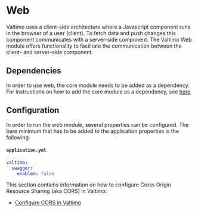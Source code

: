 # Web
Valtimo uses a client-side architecture where a Javascript component runs in the browser of a user (client). To fetch data and push changes this component communicates with a server-side component. The Valtimo Web module offers functionality to facilitate the communication between the client- and server-side component.
## Dependencies

In order to use web, the core module needs to be added as a dependency. For instructions on how to
add the core module as a dependency, see [here](../core.md)

## Configuration

In order to run the web module, several properties can be configured. The bare minimum that has to be added to the
application properties is the following:

#### **`application.yml`**
```yaml
valtimo:
  swagger:
    enabled: false
```

This section contains information on how to configure Cross Origin Resource Sharing (aka CORS) in Valtimo:

* [Configure CORS in Valtimo](valtimo-cors.md)
